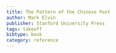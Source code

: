 ```yaml
---
title: The Pattern of the Chinese Past
author: Mark Elvin
publisher: Stanford University Press
tags: takeoff
bibtype: book
category: reference
---
```

